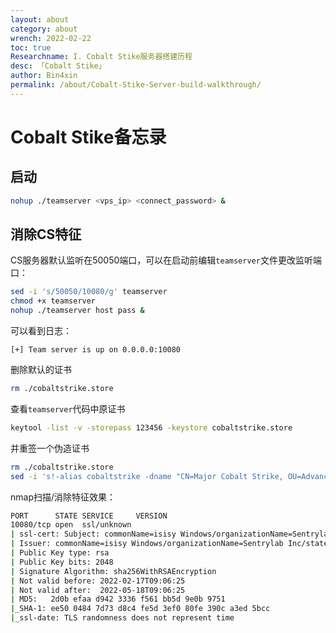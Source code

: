 ```yaml
---
layout: about
category: about
wrench: 2022-02-22
toc: true
Researchname: I. Cobalt Stike服务器搭建历程
desc: 「Cobalt Stike」
author: Bin4xin
permalink: /about/Cobalt-Stike-Server-build-walkthrough/
---
```


# Cobalt Stike备忘录

## 启动

```bash
nohup ./teamserver <vps_ip> <connect_password> &
```

## 消除CS特征

CS服务器默认监听在50050端口，可以在启动前编辑`teamserver`文件更改监听端口：

```bash
sed -i 's/50050/10080/g' teamserver 
chmod +x teamserver
nohup ./teamserver host pass &
```

可以看到日志：

`[+] Team server is up on 0.0.0.0:10080`

删除默认的证书

```bash
rm ./cobaltstrike.store
```

查看`teamserver`代码中原证书

```bash
keytool -list -v -storepass 123456 -keystore cobaltstrike.store
```

并重签一个伪造证书

```bash
rm ./cobaltstrike.store
sed -i 's!-alias cobaltstrike -dname "CN=Major Cobalt Strike, OU=AdvancedPenTesting, O=cobaltstrike, L=Somewhere, S=Cyberspace, C=Earth"!-alias isisy.com -dname "CN=isisy Windows, OU=MOPR, O=Sentrylab Inc, L=Redmond, ST=HEFEI, C=CN"!g' teamserver
```

nmap扫描/消除特征效果：

```bash
PORT      STATE SERVICE     VERSION
10080/tcp open  ssl/unknown
| ssl-cert: Subject: commonName=isisy Windows/organizationName=Sentrylab Inc/stateOrProvinceName=HEFEI/countryName=CN
| Issuer: commonName=isisy Windows/organizationName=Sentrylab Inc/stateOrProvinceName=HEFEI/countryName=CN
| Public Key type: rsa
| Public Key bits: 2048
| Signature Algorithm: sha256WithRSAEncryption
| Not valid before: 2022-02-17T09:06:25
| Not valid after:  2022-05-18T09:06:25
| MD5:   2d0b efaa d942 3336 f561 bb5d 9e0b 9751
|_SHA-1: ee50 0484 7d73 d8c4 fe5d 3ef0 80fe 390c a3ed 5bcc
|_ssl-date: TLS randomness does not represent time
```

